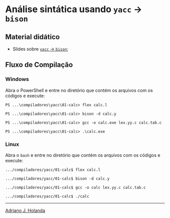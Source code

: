 # Análise sintática usando `yacc` &#8594; `bison`

## Material didático

- Slides sobre [`yacc` &#8594; `bison`]();

## Fluxo de Compilação

### Windows

Abra o PowerShell e entre no diretório que contém os arquivos com os códigos e execute:

```
PS ...\compiladores\yacc\01-calc> flex calc.l

PS ...\compiladores\yacc\01-calc> bison -d calc.y

PS ...\compiladores\yacc\01-calc> gcc -o calc.exe lex.yy.c calc.tab.c

PS ...\compiladores\yacc\01-calc> .\calc.exe
```

### Linux

Abra o `bash` e entre no diretório que contém os arquivos com os códigos e execute:

```
.../compiladores/yacc/01-calc$ flex calc.l

.../compiladores/yacc/01-calc$ bison -d calc.y

.../compiladores/yacc/01-calc$ gcc -o calc lex.yy.c calc.tab.c

.../compiladores/yacc/01-calc$ ./calc
```

---
[Adriano J. Holanda](https://ajholanda.github.io/)